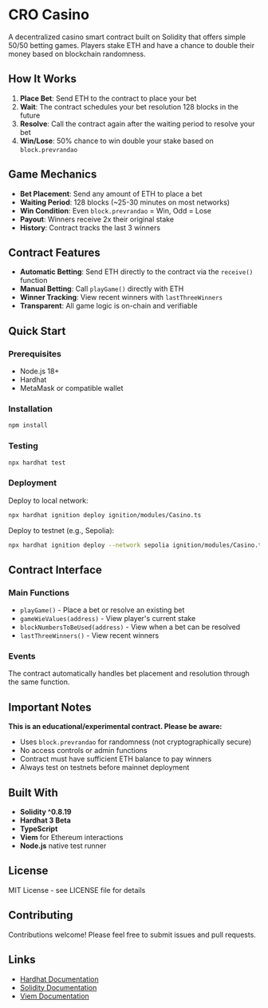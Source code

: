 # CRO Casino           

A decentralized casino smart contract built on Solidity that offers simple 50/50 betting games. Players stake ETH and have a chance to double their money based on blockchain randomness.

## How It Works

1. **Place Bet**: Send ETH to the contract to place your bet
2. **Wait**: The contract schedules your bet resolution 128 blocks in the future
3. **Resolve**: Call the contract again after the waiting period to resolve your bet
4. **Win/Lose**: 50% chance to win double your stake based on `block.prevrandao`

## Game Mechanics

- **Bet Placement**: Send any amount of ETH to place a bet
- **Waiting Period**: 128 blocks (~25-30 minutes on most networks)
- **Win Condition**: Even `block.prevrandao` = Win, Odd = Lose
- **Payout**: Winners receive 2x their original stake
- **History**: Contract tracks the last 3 winners

## Contract Features

- **Automatic Betting**: Send ETH directly to the contract via the `receive()` function
- **Manual Betting**: Call `playGame()` directly with ETH
- **Winner Tracking**: View recent winners with `lastThreeWinners`
- **Transparent**: All game logic is on-chain and verifiable

## Quick Start

### Prerequisites

- Node.js 18+
- Hardhat
- MetaMask or compatible wallet

### Installation

```bash
npm install
```

### Testing

```bash
npx hardhat test
```

### Deployment

Deploy to local network:

```bash
npx hardhat ignition deploy ignition/modules/Casino.ts
```

Deploy to testnet (e.g., Sepolia):

```bash
npx hardhat ignition deploy --network sepolia ignition/modules/Casino.ts
```

## Contract Interface

### Main Functions

- `playGame()` - Place a bet or resolve an existing bet
- `gameWieValues(address)` - View player's current stake
- `blockNumbersToBeUsed(address)` - View when a bet can be resolved
- `lastThreeWinners()` - View recent winners

### Events

The contract automatically handles bet placement and resolution through the same function.

## Important Notes

**This is an educational/experimental contract. Please be aware:**

- Uses `block.prevrandao` for randomness (not cryptographically secure)
- No access controls or admin functions
- Contract must have sufficient ETH balance to pay winners
- Always test on testnets before mainnet deployment

## Built With

- **Solidity ^0.8.19**
- **Hardhat 3 Beta**
- **TypeScript**
- **Viem** for Ethereum interactions
- **Node.js** native test runner

## License

MIT License - see LICENSE file for details

## Contributing

Contributions welcome! Please feel free to submit issues and pull requests.

## Links

- [Hardhat Documentation](https://hardhat.org/docs)
- [Solidity Documentation](https://docs.soliditylang.org/)
- [Viem Documentation](https://viem.sh/)
